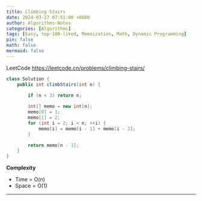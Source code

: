 ```yaml
---
title: Climbing Stairs
date: 2024-03-27 07:51:00 +0800
author: Algorithms-Notes
categories: [Algorithms]
tags: [Easy, top-100-liked, Memoization, Math, Dynamic Programming]
pin: false
math: false
mermaid: false
---
```


LeetCode <https://leetcode.cn/problems/climbing-stairs/>

```java
class Solution {
    public int climbStairs(int n) {
        
        if (n < 3) return n;

        int[] memo = new int[n];
        memo[0] = 1;
        memo[1] = 2;
        for (int i = 2; i < n; ++i) {
            memo[i] = memo[i - 1] + memo[i - 2];
        }

        return memo[n - 1];
    }
}
```

**Complexity**

* Time = O(n) 
* Space = O(1) 

---